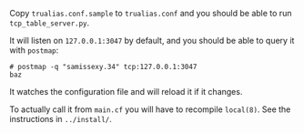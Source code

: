 Copy `trualias.conf.sample` to `trualias.conf` and you should be able to run `tcp_table_server.py`.

It will listen on `127.0.0.1:3047` by default, and you should be able to query it with `postmap`:

```
# postmap -q "samissexy.34" tcp:127.0.0.1:3047
baz
```

It watches the configuration file and will reload it if it changes.

To actually call it from `main.cf` you will have to recompile `local(8)`. See the instructions in `../install/`.
